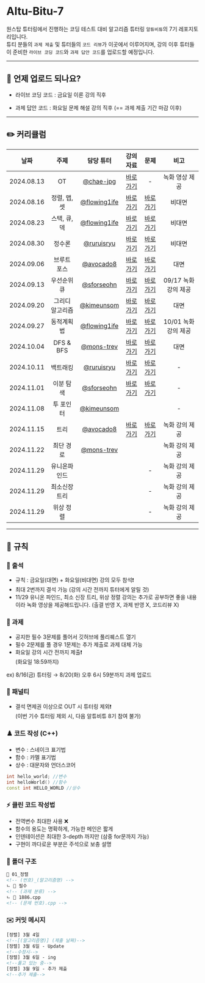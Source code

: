 # Altu-Bitu-7

원스탑 튜터링에서 진행하는 코딩 테스트 대비 알고리즘 튜터링 `알튜비튜`의 7기 레포지토리입니다.  
튜티 분들의 `과제 제출` 및 튜터들의 `코드 리뷰`가 이곳에서 이루어지며, 강의 이후 튜터들이 준비한 `라이브 코딩 코드`와 `과제 답안 코드`를 업로드할 예정입니다.

---

## 📅 언제 업로드 되나요?

-   라이브 코딩 코드 : 금요일 이론 강의 직후

-   과제 답안 코드 : 화요일 문제 해설 강의 직후 (== 과제 제출 기간 마감 이후)

---

## ✏️ 커리큘럼

| 날짜 | 주제 | 담당 튜터 |                                                                                                         강의 자료                                                                                                          |                                                             문제                                                              |       비고       |
| :-: | :-: | :-: |:----------------------------------------------------------------------------------------------------------------------------------------------------------------------------------------------------------------------:|:---------------------------------------------------------------------------------------------------------------------------:|:--------------:|
| 2024.08.13 |       OT        | [@chae-jpg](https://github.com/chae-jpg) |                                                                        [바로가기](https://github.com/Altu-Bitu-7/Notice/blob/main/00_OT/00_OT.pdf)                                                                         |                                                              -                                                              |    녹화 영상 제공    |
| 2024.08.16 |  정렬, 맵, 셋   | [@flowing1ife](https://github.com/flowing1ife) |                                         [바로가기](https://github.com/Altu-Bitu-7/Notice/tree/main/01_%EC%A0%95%EB%A0%AC_%EB%A7%B5_%EC%85%8B/%EA%B0%95%EC%9D%98%EC%9E%90%EB%A3%8C)                                         |         [바로가기](https://github.com/Altu-Bitu-7/Notice/blob/main/01_%EC%A0%95%EB%A0%AC_%EB%A7%B5_%EC%85%8B/README.md)         |      비대면       |
| 2024.08.23 |  스택, 큐, 덱   | [@flowing1ife](https://github.com/flowing1ife)    |                                         [바로가기](https://github.com/Altu-Bitu-7/Notice/tree/main/02_%EC%8A%A4%ED%85%8D_%ED%81%90_%EB%8D%B1/%EA%B0%95%EC%9D%98%EC%9E%90%EB%A3%8C)                                         |         [바로가기](https://github.com/Altu-Bitu-7/Notice/blob/main/02_%EC%8A%A4%ED%85%8D_%ED%81%90_%EB%8D%B1/README.md)         |      비대면       |
| 2024.08.30 |     정수론      | [@ruruisryu](https://github.com/ruruisryu)   |                                              [바로가기](https://github.com/Altu-Bitu-7/Notice/tree/main/03_%EC%A0%95%EC%88%98%EB%A1%A0/%EA%B0%95%EC%9D%98%EC%9E%90%EB%A3%8C)                                               |              [바로가기](https://github.com/Altu-Bitu-7/Notice/blob/main/03_%EC%A0%95%EC%88%98%EB%A1%A0/README.md)               |      비대면       |
| 2024.09.06 |   브루트 포스   | [@avocado8](https://github.com/avocado8)   | [바로가기](https://github.com/Altu-Bitu-7/Notice/blob/main/04_%EB%B8%8C%EB%A3%A8%ED%8A%B8%ED%8F%AC%EC%8A%A4/%EA%B0%95%EC%9D%98%EC%9E%90%EB%A3%8C/04_%EB%B8%8C%EB%A3%A8%ED%8A%B8%ED%8F%AC%EC%8A%A4_%EC%9D%B4%EB%A1%A0.pdf)  |     [바로가기](https://github.com/Altu-Bitu-7/Notice/blob/main/04_%EB%B8%8C%EB%A3%A8%ED%8A%B8%ED%8F%AC%EC%8A%A4/README.md)      |       대면       |
| 2024.09.13 |   우선순위 큐   |  [@sforseohn](https://github.com/sforseohn)        |                                     [바로가기](https://github.com/Altu-Bitu-7/Notice/tree/main/05_%EC%9A%B0%EC%84%A0%EC%88%9C%EC%9C%84_%ED%81%90/%EA%B0%95%EC%9D%98%EC%9E%90%EB%A3%8C)                                     |     [바로가기](https://github.com/Altu-Bitu-7/Notice/blob/main/05_%EC%9A%B0%EC%84%A0%EC%88%9C%EC%9C%84_%ED%81%90/README.md)     | 09/17 녹화 강의 제공 |
| 2024.09.20 | 그리디 알고리즘 | [@kimeunsom](https://github.com/kimeunsom)      | [바로가기](https://github.com/Altu-Bitu-7/Notice/blob/main/06_%EA%B7%B8%EB%A6%AC%EB%94%94_%EC%95%8C%EA%B3%A0%EB%A6%AC%EC%A6%98/%EA%B0%95%EC%9D%98%EC%9E%90%EB%A3%8C/06_%EA%B7%B8%EB%A6%AC%EB%94%94_%EC%9D%B4%EB%A1%A0.pdf) | [바로가기](https://github.com/Altu-Bitu-7/Notice/tree/main/06_%EA%B7%B8%EB%A6%AC%EB%94%94_%EC%95%8C%EA%B3%A0%EB%A6%AC%EC%A6%98) |       대면       |
| 2024.09.27 |    동적계획법    | [@flowing1ife](https://github.com/flowing1ife)   |                                     [바로가기](https://github.com/Altu-Bitu-7/Notice/tree/main/07_%EB%8F%99%EC%A0%81_%EA%B3%84%ED%9A%8D%EB%B2%95/%EA%B0%95%EC%9D%98%EC%9E%90%EB%A3%8C)                                     |      [바로가기](https://github.com/Altu-Bitu-7/Notice/tree/main/07_%EB%8F%99%EC%A0%81_%EA%B3%84%ED%9A%8D%EB%B2%95#readme)       | 10/01 녹화 강의 제공 |
| 2024.10.04 |     DFS & BFS    | [@mons-trev](https://github.com/mons-trev)   |    [바로가기](https://github.com/Altu-Bitu-7/Notice/blob/main/08_DFS_BFS/%EA%B0%95%EC%9D%98%EC%9E%90%EB%A3%8C/08_DFS_BFS_%EC%9D%B4%EB%A1%A0.pdf)                                                                                                                                                                                                               |    [바로가기](https://github.com/Altu-Bitu-7/Notice/blob/main/08_DFS_BFS/README.md)                                                                                                                         |      대면        |
| 2024.10.11 |     백트래킹     | [@ruruisryu](https://github.com/ruruisryu)   |                                  [바로가기](https://github.com/Altu-Bitu-7/Notice/tree/main/09_%EB%B0%B1%ED%8A%B8%EB%9E%98%ED%82%B9/%EA%B0%95%EC%9D%98%EC%9E%90%EB%A3%8C)                                                                                                                                                                                      |     [바로가기](https://github.com/Altu-Bitu-7/Notice/tree/main/09_%EB%B0%B1%ED%8A%B8%EB%9E%98%ED%82%B9#readme)                                                                                                                        |       -        |
| 2024.11.01 |     이분 탐색    | [@sforseohn](https://github.com/sforseohn)      |  [바로가기](https://github.com/Altu-Bitu-7/Notice/blob/main/10_%EC%9D%B4%EB%B6%84%ED%83%90%EC%83%89/%EA%B0%95%EC%9D%98%EC%9E%90%EB%A3%8C/10_%EC%9D%B4%EB%B6%84%ED%83%90%EC%83%89_%EC%9D%B4%EB%A1%A0.pdf)                                                                                                                                                                                                                      | [바로가기](https://github.com/Altu-Bitu-7/Notice/blob/main/10_%EC%9D%B4%EB%B6%84%ED%83%90%EC%83%89/README.md)                                                                                                                            |       -        |
| 2024.11.08 |    투 포인터    | [@kimeunsom](https://github.com/kimeunsom)   |                                                                                                                                                                                                                        |                                                                                                                             |       -        |
| 2024.11.15 |  트리  | [@avocado8](https://github.com/avocado8)  | [바로가기]()                                                                                                                                                                                                                       |       [바로가기]()                                                                                                                      |    녹화 강의 제공    |
| 2024.11.22 |    최단 경로    | [@mons-trev](https://github.com/mons-trev)  |                                                                                                                                                                                                                        |                                                                                                                             |    녹화 강의 제공    |
| 2024.11.29 |   유니온파인드  | |                                                                                                                                                                                                                        |                                                              -                                                              |    녹화 강의 제공    |
| 2024.11.29 |  최소신장트리   |  |                                                                                                                                                                                                                        |                                                              -                                                              |    녹화 강의 제공    |
| 2024.11.29 |    위상 정렬    |  |                                                                                                                                                                                                                        |                                                              -                                                              |    녹화 강의 제공    |

---

## 🤙 규칙

### 🎉 출석

-   규칙 : 금요일(대면) + 화요일(비대면) 강의 모두 참석❗
-   최대 2번까지 결석 가능 (강의 시간 전까지 튜터에게 알릴 것) 
-   11/29 유니온 파인드, 최소 신장 트리, 위상 정렬 강의는 추가로 공부하면 좋을 내용이라 녹화 영상을 제공해드립니다. (출결 반영 X, 과제 반영 X, 코드리뷰 X)

### 🎉 과제

-   공지한 필수 3문제를 풀어서 깃허브에 풀리퀘스트 열기
-   필수 2문제를 풀 경우 1문제는 추가 제출로 과제 대체 가능
-   화요일 강의 시간 전까지 제출❗  
    (화요일 18:59까지)

ex) 8/16(금) 튜터링 → 8/20(화) 오후 6시 59분까지 과제 업로드

### 📌 패널티

-   결석 면제권 이상으로 OUT 시 튜터링 제외❗  
    (이번 기수 튜터링 제외 시, 다음 알튜비튜 8기 참여 불가)

### ♟️ 코드 작성 (C++)

-   변수 : 스네이크 표기법
-   함수 : 카멜 표기법
-   상수 : 대문자와 언더스코어

```cpp
int hello_world; //변수
int helloWorld() //함수
const int HELLO_WORLD //상수
```

### ⚡ 클린 코드 작성법

-   전역변수 최대한 사용 ❌
-   함수의 용도는 명확하게, 가능한 메인은 짧게
-   인덴테이션은 최대한 3-depth 까지만 (삼중 for문까지 가능)
-   구현이 까다로운 부분은 주석으로 보충 설명

### 📁 폴더 구조

```html
📁 01_정렬
<!-- (번호)_(알고리즘명) -->
ㄴ 📁 필수
<!-- (과제 분류) -->
ㄴ 📄 1886.cpp
<!-- (문제 번호).cpp -->
```

### ✉️ 커밋 메시지

```html
[정렬] 3월 4일
<!--[(알고리즘명)] (제출 날짜)-->
[정렬] 3월 6일 - Update
<!--수정시-->
[정렬] 3월 6일 - ing
<!--풀고 있는 중-->
[정렬] 3월 9일 - 추가 제출
<!--추가 제출-->
```
